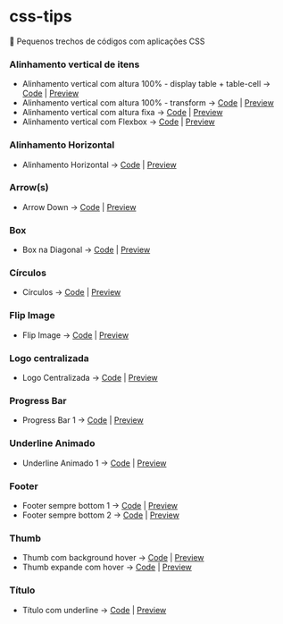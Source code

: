 # css-tips
:pushpin: Pequenos trechos de códigos com aplicações CSS

### Alinhamento vertical de itens
- Alinhamento vertical com altura 100% - display table + table-cell -> [Code](https://github.com/theandersonn/css-tips/blob/master/tips/alinhamento-vertical-cemporcento.html) | [Preview](http://htmlpreview.github.io/?https://raw.githubusercontent.com/theandersonn/css-tips/master/tips/alinhamento-vertical-cemporcento.html)
- Alinhamento vertical com altura 100% - transform -> [Code](https://github.com/theandersonn/css-tips/blob/master/tips/alinhamento-vertical-cemporcento-2.html) | [Preview](http://htmlpreview.github.io/?https://raw.githubusercontent.com/theandersonn/css-tips/master/tips/alinhamento-vertical-cemporcento-2.html)
- Alinhamento vertical com altura fixa -> [Code](https://github.com/theandersonn/css-tips/blob/master/tips/alinhamento-vertical-fixo.html) | [Preview](http://htmlpreview.github.io/?https://raw.githubusercontent.com/theandersonn/css-tips/master/tips/alinhamento-vertical-fixo.html)
- Alinhamento vertical com Flexbox -> [Code](https://github.com/theandersonn/css-tips/blob/master/tips/alinhamento-vertical-com-fexbox.html) | [Preview](http://htmlpreview.github.io/?https://raw.githubusercontent.com/theandersonn/css-tips/master/tips/alinhamento-vertical-com-fexbox.html)

### Alinhamento Horizontal
- Alinhamento Horizontal -> [Code](https://github.com/theandersonn/css-tips/blob/master/tips/alinhamento-horizontal.html) | [Preview](http://htmlpreview.github.io/?https://raw.githubusercontent.com/theandersonn/css-tips/master/tips/alinhamento-horizontal.html)

### Arrow(s)
- Arrow Down -> [Code](https://github.com/theandersonn/css-tips/blob/master/tips/arrow-down.html) | [Preview](http://htmlpreview.github.io/?https://raw.githubusercontent.com/theandersonn/css-tips/master/tips/arrow-down.html)

### Box
- Box na Diagonal -> [Code](https://github.com/theandersonn/css-tips/blob/master/tips/box-na-diagonal.html) | [Preview](http://htmlpreview.github.io/?https://raw.githubusercontent.com/theandersonn/css-tips/master/tips/box-na-diagonal.html)

### Círculos
- Círculos -> [Code](https://github.com/theandersonn/css-tips/blob/master/tips/circulos.html) | [Preview](http://htmlpreview.github.io/?https://raw.githubusercontent.com/theandersonn/css-tips/master/tips/circulos.html)

### Flip Image
- Flip Image -> [Code](https://github.com/theandersonn/css-tips/blob/master/tips/flip-image.html) | [Preview](http://htmlpreview.github.io/?https://raw.githubusercontent.com/theandersonn/css-tips/master/tips/flip-image.html)

### Logo centralizada
- Logo Centralizada -> [Code](https://github.com/theandersonn/css-tips/blob/master/tips/logo-centralizada.html) | [Preview](http://htmlpreview.github.io/?https://raw.githubusercontent.com/theandersonn/css-tips/master/tips/logo-centralizada.html)

### Progress Bar
- Progress Bar 1 -> [Code](https://github.com/theandersonn/css-tips/blob/master/tips/progress-bar-1.html) | [Preview](http://htmlpreview.github.io/?https://raw.githubusercontent.com/theandersonn/css-tips/master/tips/progress-bar-1.html)

### Underline Animado
- Underline Animado 1 -> [Code](https://github.com/theandersonn/css-tips/blob/master/tips/underline-animado-1.html) | [Preview](http://htmlpreview.github.io/?https://raw.githubusercontent.com/theandersonn/css-tips/master/tips/underline-animado-1.html)

### Footer
- Footer sempre bottom 1 -> [Code](https://github.com/theandersonn/css-tips/blob/master/tips/footer-sempre-bottom-1.html) | [Preview](http://htmlpreview.github.io/?https://raw.githubusercontent.com/theandersonn/css-tips/master/tips/footer-sempre-bottom-1.html)
- Footer sempre bottom 2 -> [Code](https://github.com/theandersonn/css-tips/blob/master/tips/footer-sempre-bottom-2.html) | [Preview](http://htmlpreview.github.io/?https://raw.githubusercontent.com/theandersonn/css-tips/master/tips/footer-sempre-bottom-2.html)

### Thumb
- Thumb com background hover -> [Code](https://github.com/theandersonn/css-tips/blob/master/tips/thumb-com-bg-hover.html) | [Preview](http://htmlpreview.github.io/?https://raw.githubusercontent.com/theandersonn/css-tips/master/tips/thumb-com-bg-hover.html)
- Thumb expande com hover -> [Code](https://github.com/theandersonn/css-tips/blob/master/tips/thumb-expande-hover.html) | [Preview](http://htmlpreview.github.io/?https://raw.githubusercontent.com/theandersonn/css-tips/master/tips/thumb-expande-hover.html)

### Título
- Título com underline -> [Code](https://github.com/theandersonn/css-tips/blob/master/tips/titulo-com-underline.html) | [Preview](http://htmlpreview.github.io/?https://raw.githubusercontent.com/theandersonn/css-tips/master/tips/titulo-com-underline.html)